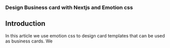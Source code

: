 ### Design Business card with Nextjs and Emotion css

## Introduction

In this article we use emotion css to design card templates that can be used as business cards. We 